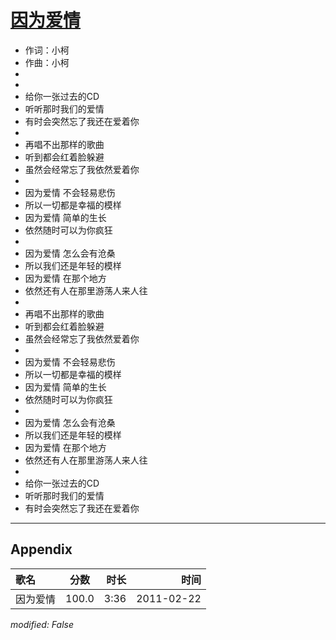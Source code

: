 # [因为爱情](https://music.163.com/song?id=64317)

* 作词：小柯
* 作曲：小柯
*
*
* 给你一张过去的CD
* 听听那时我们的爱情
* 有时会突然忘了我还在爱着你
* 
* 再唱不出那样的歌曲
* 听到都会红着脸躲避
* 虽然会经常忘了我依然爱着你
* 
* 因为爱情 不会轻易悲伤
* 所以一切都是幸福的模样
* 因为爱情 简单的生长
* 依然随时可以为你疯狂
* 
* 因为爱情 怎么会有沧桑
* 所以我们还是年轻的模样
* 因为爱情 在那个地方
* 依然还有人在那里游荡人来人往
* 
* 再唱不出那样的歌曲
* 听到都会红着脸躲避
* 虽然会经常忘了我依然爱着你
* 
* 因为爱情 不会轻易悲伤
* 所以一切都是幸福的模样
* 因为爱情 简单的生长
* 依然随时可以为你疯狂
* 
* 因为爱情 怎么会有沧桑
* 所以我们还是年轻的模样
* 因为爱情 在那个地方
* 依然还有人在那里游荡人来人往
* 
* 给你一张过去的CD
* 听听那时我们的爱情
* 有时会突然忘了我还在爱着你


---

## Appendix

|歌名|分数|时长|时间|
|:---|:---:|---:|---:|
|因为爱情|100.0|3:36|2011-02-22

*modified: False*